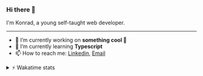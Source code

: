 ### Hi there 👋

I'm Konrad, a young self-taught web developer.


---
- 🔭 I’m currently working on **something cool 🤭**
- 🌱 I’m currently learning **Typescript**
- 📫 How to reach me: [Linkedin](https://www.linkedin.com/in/konrad-dobosz-18310b1a2), [Email](mailto:kdobosz02@gmail.com)

<details>
  <summary>⚡ Wakatime stats</summary>
  <br>
  
  [![Konrad's wakatime stats](https://github-readme-stats.vercel.app/api/wakatime?username=kDobosz&layout=compact)](https://github.com/anuraghazra/github-readme-stats)
</details>

<!--
**k-Dobosz/k-Dobosz** is a ✨ _special_ ✨ repository because its `README.md` (this file) appears on your GitHub profile.

Here are some ideas to get you started:

- 🔭 I’m currently working on ...
- 🌱 I’m currently learning ...
- 👯 I’m looking to collaborate on ...
- 🤔 I’m looking for help with ...
- 💬 Ask me about ...
- 📫 How to reach me: ...
- 😄 Pronouns: ...
- ⚡ Fun fact: ...
-->
